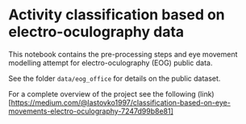 # Activity classification based on electro-oculography data

This notebook contains the pre-processing steps and eye movement modelling attempt for electro-oculography (EOG) public data.

See the folder ```data/eog_office``` for details on the public dataset.

For a complete overview of the project see the following (link)[https://medium.com/@lastovko1997/classification-based-on-eye-movements-electro-oculography-7247d99b8e81]
